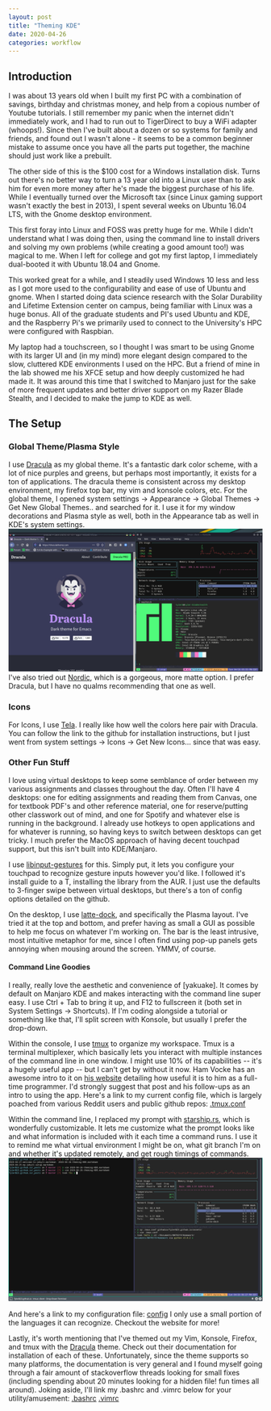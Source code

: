 ```yaml
---
layout: post
title: "Theming KDE"
date: 2020-04-26
categories: workflow
---
```

## Introduction ##
I was about 13 years old when I built my first PC with a combination of savings,
birthday and christmas money, and help from a copious number of Youtube
tutorials. I still remember my panic when the internet didn't immediately work, and
I had to run out to TigerDirect to buy a WiFi adapter (whoops!). Since then I've
built about a dozen or so systems for family and friends, and found out I
wasn't alone - it seems to be a common beginner mistake to assume once you have
all the parts put together, the machine should just work like a prebuilt.

The other side of this is the $100 cost for a Windows installation disk. Turns
out there's no better way to turn a 13 year old into a Linux user than to ask
him for even more money after he's made the biggest purchase of his life. While
I eventually turned over the Microsoft tax (since Linux gaming support wasn't exactly
the best in 2013), I spent several weeks on Ubuntu 16.04 LTS, with the Gnome
desktop environment.

This first foray into Linux and FOSS was pretty huge for me. While I didn't
understand what I was doing then, using the command line to install drivers and
solving my own problems (while creating a good amount too!) was magical to me.
When I left for college and got my first laptop, I immediately dual-booted it
with Ubuntu 18.04 and Gnome.

This worked great for a while, and I steadily used Windows 10 less and less as I
got more used to the configurability and ease of use of Ubuntu and gnome. When I
started doing data science research with the Solar Durability and Lifetime
Extension center on campus, being familiar with Linux was a huge bonus. All of
the graduate students and PI's used Ubuntu and KDE, and the Raspberry Pi's we
primarily used to connect to the University's HPC were configured with Raspbian.

My laptop had a touchscreen, so I thought I was smart to be using Gnome with
its larger UI and (in my mind) more elegant design compared to the slow,
cluttered KDE environments I used on the HPC. But a friend of mine in the lab
showed me his XFCE setup and how deeply customized he had made it. It was around
this time that I switched to Manjaro just for the sake of more frequent updates
and better driver support on my Razer Blade Stealth, and I decided to make the
jump to KDE as well.

## The Setup ##
### Global Theme/Plasma Style ###
I use [Dracula] as my global theme. It's a fantastic dark color scheme, with a
lot of nice purples and greens, but perhaps most importantly, it exists for a
ton of applications. The dracula theme is consistent across my desktop
environment, my firefox top bar, my vim and konsole colors, etc. For the global
theme, I opened system settings -> Appearance -> Global Themes -> Get New Global
Themes.. and searched for it. I use it for my window decorations and Plasma
style as well, both in the Appearance tab as well in KDE's system settings.
![global theme](/assets/Screenshot_20200426_175508.png)
I've also tried out [Nordic], which is a gorgeous, more matte option. I prefer
Dracula, but I have no qualms recommending that one as well.

### Icons ###
For Icons, I use [Tela]. I really like how well the colors here pair with
Dracula. You can follow the link to the github for installation instructions,
but I just went from system settings -> Icons -> Get New Icons... since that was
easy.

### Other Fun Stuff ###
I love using virtual desktops to keep some semblance of order between my various
assignments and classes throughout the day. Often I'll have 4 desktops: one for
editing assignments and reading them from Canvas, one for textbook PDF's and
other reference material, one for reserve/putting other classwork out of mind,
and one for Spotify and whatever else is running in the background. I already
use hotkeys to open applications and for whatever is running, so having keys to
switch between desktops can get tricky. I much prefer the MacOS approach of
having decent touchpad support, but this isn't built into KDE/Manjaro.

I use [libinput-gestures] for this. Simply put, it lets you configure your
touchpad to recognize gesture inputs however you'd like. I followed it's install
guide to a T, installing the library from the AUR. I just use the defaults to
3-finger swipe between virtual desktops, but there's a ton of config options
detailed on the github.

On the desktop, I use [latte-dock], and specifically the Plasma layout. I've
tried it at the top and bottom, and prefer having as small a GUI as possible to
help me focus on whatever I'm working on. The bar is the least intrusive, most
intuitive metaphor for me, since I often find using pop-up panels gets annoying
when mousing around the screen. YMMV, of course.

#### Command Line Goodies ####
I really, really love the aesthetic and convenience of [yakuake]. It comes by
default on Manjaro KDE and makes interacting with the command line super easy. I
use Ctrl + Tab to bring it up, and F12 to fullscreen it (both set in System
Settings -> Shortcuts). If I'm coding alongside a tutorial or something like
that, I'll split screen with Konsole, but usually I prefer the drop-down.

Within the console, I use [tmux] to organize my workspace. Tmux is a terminal
multiplexer, which basically lets you interact with multiple instances of the
command line in one window. I might use 10% of its capabilities -- it's a hugely
useful app -- but I can't get by without it now. Ham Vocke has an awesome intro
to it on [his website] detailing how useful it is to him as a full-time
programmer. I'd strongly suggest that post and his follow-ups as an intro to
using the app. Here's a link to my current config file, which is largely poached
from various Reddit users and public github repos: 
[.tmux.conf](/assets/tmux.conf)

Within the command line, I replaced my prompt with [starship.rs], which is
wonderfully customizable. It lets me customize what the prompt looks like and
what information is included with it each time a command runs. I use it to
remind me what virtual environment I might be on, what git branch I'm on and
whether it's updated remotely, and get rough timings of commands.
![tmux and starship](/assets/Screenshot_20200426_182710.png)

And here's a link to my configuration file: [config](/assets/starship.toml) I
only use a small portion of the languages it can recognize. Checkout the
website for more!

Lastly, it's worth mentioning that I've themed out my Vim, Konsole, Firefox, and
tmux with the [Dracula] theme. Check out their documentation for installation of
each of these. Unfortunately, since the theme supports so many platforms, the
documentation is very general and I found myself going through a fair amount of
stackoverflow threads looking for small fixes (including spending about 20
minutes looking for a hidden file! fun times all around). Joking aside, I'll
link my .bashrc and .vimrc below for your utility/amusement:
[.bashrc](/assets/bashrc)
[.vimrc](/assets/vimrc)

[Dracula]: https://draculatheme.com/
[Tela]: https://github.com/vinceliuice/Tela-icon-theme
[libinput-gestures]: https://github.com/bulletmark/libinput-gestures
[latte-dock]: https://github.com/KDE/latte-dock
[tmux]: https://github.com/tmux/tmux
[his website]: https://www.hamvocke.com/blog/a-quick-and-easy-guide-to-tmux/
[starship.rs]: https://starship.rs/
[nordic]: https://github.com/EliverLara/Nordic
